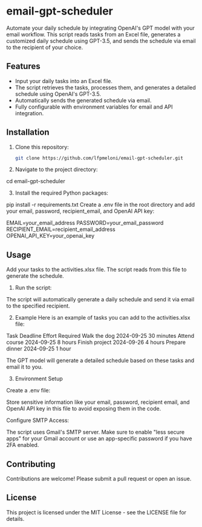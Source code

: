 # email-gpt-scheduler

Automate your daily schedule by integrating OpenAI's GPT model with your email workflow. This script reads tasks from an Excel file, generates a customized daily schedule using GPT-3.5, and sends the schedule via email to the recipient of your choice.

## Features
- Input your daily tasks into an Excel file.
- The script retrieves the tasks, processes them, and generates a detailed schedule using OpenAI's GPT-3.5.
- Automatically sends the generated schedule via email.
- Fully configurable with environment variables for email and API integration.

## Installation

1. Clone this repository:
   ```bash
   git clone https://github.com/lfpmeloni/email-gpt-scheduler.git

2. Navigate to the project directory:

cd email-gpt-scheduler

3. Install the required Python packages:

pip install -r requirements.txt
Create a .env file in the root directory and add your email, password, recipient_email, and OpenAI API key:

EMAIL=your_email_address
PASSWORD=your_email_password
RECIPIENT_EMAIL=recipient_email_address
OPENAI_API_KEY=your_openai_key

## Usage

Add your tasks to the activities.xlsx file. The script reads from this file to generate the schedule.

1. Run the script:

The script will automatically generate a daily schedule and send it via email to the specified recipient.

2. Example
Here is an example of tasks you can add to the activities.xlsx file:

Task	Deadline	Effort Required
Walk the dog	2024-09-25	30 minutes
Attend course	2024-09-25	8 hours
Finish project	2024-09-26	4 hours
Prepare dinner	2024-09-25	1 hour

The GPT model will generate a detailed schedule based on these tasks and email it to you.

3. Environment Setup

Create a .env file:

Store sensitive information like your email, password, recipient email, and OpenAI API key in this file to avoid exposing them in the code.

Configure SMTP Access:

The script uses Gmail's SMTP server. Make sure to enable "less secure apps" for your Gmail account or use an app-specific password if you have 2FA enabled.

## Contributing
Contributions are welcome! Please submit a pull request or open an issue.

## License
This project is licensed under the MIT License - see the LICENSE file for details.